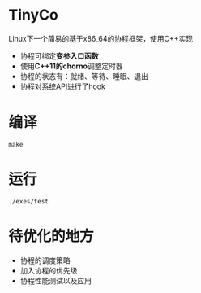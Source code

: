 # TinyCo
Linux下一个简易的基于x86_64的协程框架，使用C++实现
+ 协程可绑定**变参入口函数**
+ 使用**C++11的chorno**调整定时器
+ 协程的状态有：就绪、等待、睡眠、退出
+ 协程对系统API进行了hook

# 编译
```
make
```


# 运行
```
./exes/test
```

# 待优化的地方
+ 协程的调度策略
+ 加入协程的优先级
+ 协程性能测试以及应用
